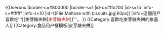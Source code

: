 {{Userbox
|border-c=#800000
|border-s=1
|id-c=#ffd700
|id-s=15
|info-c=#ffffff
|info-s=10
|id=[[File:Maltose with biscuits.jpg|60px]]
|info=這個用戶喜歡吃'''[[麥芽糖夾餅|<span style="color:brown;">麥芽糖夾餅</span>]]'''。
}}
<includeonly>[[Category:喜歡吃麥芽糖夾餅的維基人]]</includeonly>
<noinclude>[[Category:食品用户框模板|麥芽糖夾餅]]</noinclude>